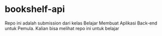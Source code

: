 # bookshelf-api
Repo ini adalah submission dari kelas Belajar Membuat Aplikasi Back-end untuk Pemula. Kalian bisa melihat repo ini untuk belajar
